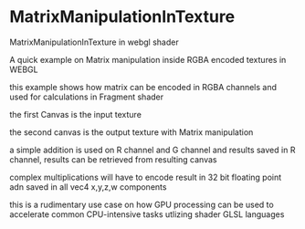 # MatrixManipulationInTexture
MatrixManipulationInTexture in webgl shader

A quick example on Matrix manipulation inside RGBA encoded textures in WEBGL

this example shows how matrix can be encoded in RGBA channels and used for calculations in Fragment shader

the first Canvas is the input texture

the second canvas is the output texture with Matrix manipulation


a simple addition is used on R channel and G channel and results saved in R channel, results can be retrieved from resulting canvas 

complex multiplications will have to encode result in 32 bit floating point adn saved in all vec4 x,y,z,w components

this is a rudimentary use case on how GPU processing can be used to accelerate common CPU-intensive tasks utlizing shader GLSL languages

